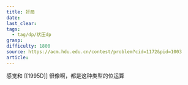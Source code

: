 ```yaml
---
title: 奸商
date: 
last_clear: 
tags:
  - tag/dp/状压dp
grasp: 
difficulty: 1800
source: https://acm.hdu.edu.cn/contest/problem?cid=1172&pid=1003
article:
---
```

感觉和 [[1995D]] 很像啊，都是这种类型的位运算
